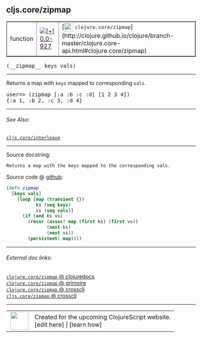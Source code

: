 ## cljs.core/zipmap



 <table border="1">
<tr>
<td>function</td>
<td><a href="https://github.com/cljsinfo/cljs-api-docs/tree/0.0-927"><img valign="middle" alt="[+] 0.0-927" title="Added in 0.0-927" src="https://img.shields.io/badge/+-0.0--927-lightgrey.svg"></a> </td>
<td>
[<img height="24px" valign="middle" src="http://i.imgur.com/1GjPKvB.png"> <samp>clojure.core/zipmap</samp>](http://clojure.github.io/clojure/branch-master/clojure.core-api.html#clojure.core/zipmap)
</td>
</tr>
</table>


 <samp>
(__zipmap__ keys vals)<br>
</samp>

---

Returns a map with `keys` mapped to corresponding `vals`.

<pre>user=> (zipmap [:a :b :c :d] [1 2 3 4])
{:a 1, :b 2, :c 3, :d 4}</pre>



---


###### See Also:

[`cljs.core/interleave`](../cljs.core/interleave.md)<br>

---


Source docstring:

```
Returns a map with the keys mapped to the corresponding vals.
```


Source code @ [github](https://github.com/clojure/clojurescript/blob/r1.7.170/src/main/cljs/cljs/core.cljs#L8299-L8309):

```clj
(defn zipmap
  [keys vals]
    (loop [map (transient {})
           ks (seq keys)
           vs (seq vals)]
      (if (and ks vs)
        (recur (assoc! map (first ks) (first vs))
               (next ks)
               (next vs))
        (persistent! map))))
```

<!--
Repo - tag - source tree - lines:

 <pre>
clojurescript @ r1.7.170
└── src
    └── main
        └── cljs
            └── cljs
                └── <ins>[core.cljs:8299-8309](https://github.com/clojure/clojurescript/blob/r1.7.170/src/main/cljs/cljs/core.cljs#L8299-L8309)</ins>
</pre>

-->

---



###### External doc links:

[`clojure.core/zipmap` @ clojuredocs](http://clojuredocs.org/clojure.core/zipmap)<br>
[`clojure.core/zipmap` @ grimoire](http://conj.io/store/v1/org.clojure/clojure/1.7.0-beta3/clj/clojure.core/zipmap/)<br>
[`clojure.core/zipmap` @ crossclj](http://crossclj.info/fun/clojure.core/zipmap.html)<br>
[`cljs.core/zipmap` @ crossclj](http://crossclj.info/fun/cljs.core.cljs/zipmap.html)<br>

---

 <table>
<tr><td>
<img valign="middle" align="right" width="48px" src="http://i.imgur.com/Hi20huC.png">
</td><td>
Created for the upcoming ClojureScript website.<br>
[edit here] | [learn how]
</td></tr></table>

[edit here]:https://github.com/cljsinfo/cljs-api-docs/blob/master/cljsdoc/cljs.core/zipmap.cljsdoc
[learn how]:https://github.com/cljsinfo/cljs-api-docs/wiki/cljsdoc-files

<!--

This information was too distracting to show to readers, but I'll leave it
commented here since it is helpful to:

- pretty-print the data used to generate this document
- and show how to retrieve that data



The API data for this symbol:

```clj
{:description "Returns a map with `keys` mapped to corresponding `vals`.\n\n<pre>user=> (zipmap [:a :b :c :d] [1 2 3 4])\n{:a 1, :b 2, :c 3, :d 4}</pre>",
 :ns "cljs.core",
 :name "zipmap",
 :signature ["[keys vals]"],
 :history [["+" "0.0-927"]],
 :type "function",
 :related ["cljs.core/interleave"],
 :full-name-encode "cljs.core/zipmap",
 :source {:code "(defn zipmap\n  [keys vals]\n    (loop [map (transient {})\n           ks (seq keys)\n           vs (seq vals)]\n      (if (and ks vs)\n        (recur (assoc! map (first ks) (first vs))\n               (next ks)\n               (next vs))\n        (persistent! map))))",
          :title "Source code",
          :repo "clojurescript",
          :tag "r1.7.170",
          :filename "src/main/cljs/cljs/core.cljs",
          :lines [8299 8309]},
 :full-name "cljs.core/zipmap",
 :clj-symbol "clojure.core/zipmap",
 :docstring "Returns a map with the keys mapped to the corresponding vals."}

```

Retrieve the API data for this symbol:

```clj
;; from Clojure REPL
(require '[clojure.edn :as edn])
(-> (slurp "https://raw.githubusercontent.com/cljsinfo/cljs-api-docs/catalog/cljs-api.edn")
    (edn/read-string)
    (get-in [:symbols "cljs.core/zipmap"]))
```

-->
